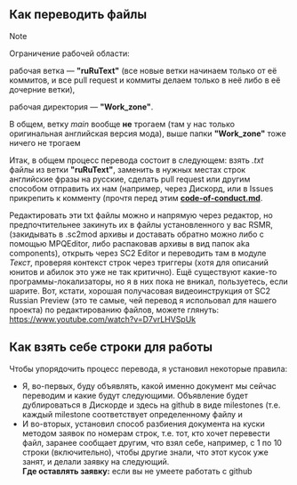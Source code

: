 ## Как переводить файлы

> [!NOTE]
> Ограничение рабочей области:
>
> рабочая ветка — **"ruRuText"** (все новые ветки начинаем только от её коммитов, и все pull request и коммиты делаем только в неё либо в её дочерние ветки),
> 
> рабочая директория — **"Work_zone"**.
> 
> В общем, ветку *main* вообще **не** трогаем (там у нас только оригинальная английская версия мода), выше папки **"Work_zone"** тоже ничего не трогаем

Итак, в общем процесс перевода состоит в следующем: взять *.txt* файлы из ветки **"ruRuText"**, заменить в нужных местах строк английские фразы на русские, сделать pull request или другим способом отправить их нам (например, через Дискорд, или в Issues прикрепить к комменту (прочтя перед этим [**code-of-conduct.md**](/code-of-conduct.md).

Редактировать эти txt файлы можно и напрямую через редактор, но предпочтительнее закинуть их в файлы установленного у вас RSMR, (закидывать в .sc2mod архивы и доставать обратно можно либо с помощью MPQEditor, либо распаковав архивы в вид папок aka components), открыть через SC2 Editor и переводить там в модуле *Текст*, проверяя контекст строк через триггеры (хотя для описаний юнитов и абилок это уже не так критично). Ещё существуют какие-то программы-локализаторы, но я в них пока не вникал, пользуетесь, если шарите.
Вот, кстати, хорошая получасовая видеоинструкция от SC2 Russian Preview (это те самые, чей перевод я испольовал для нашего проекта) по редактированию файлов, можете глянуть: https://www.youtube.com/watch?v=D7vrLHVSpUk

## Как взять себе строки для работы

Чтобы упорядочить процесс перевода, я установил некоторые правила:   
   + Я, во-первых, буду объявлять, какой именно документ мы сейчас переводим и какие будут следующими. Объявление будет дублироваться в Дискорде и здесь на github в виде milestones (т.е. каждый milestone соответствует определенному файлу и 
   + И во-вторых, установил способ разбиения документа на куски методом заявок по номерам строк, т.е. тот, кто хочет перевести файл, заранее сообщает другим, что взял себе, например, с 1 по 10 строки (включительно), чтобы другие знали, что этот кусок уже занят, и делали заявку на следующий.   
**Где оставлять заявку:** если вы не умеете работать с github





